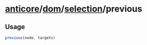 # [anticore](../../../../../#reference)/[dom](../../#reference)/[selection](../#reference)/<a name="reference">previous</a>

## Usage

```js
previous(node, targets)
```